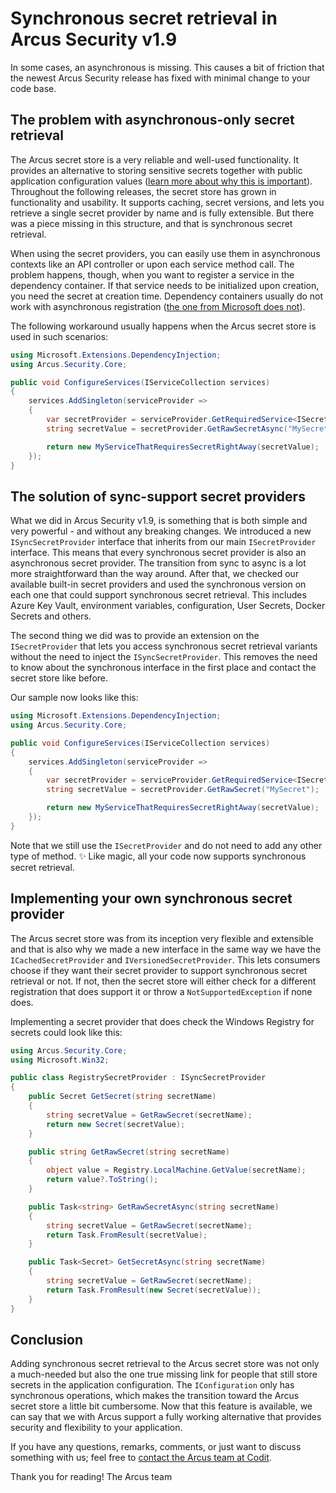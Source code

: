 # Synchronous secret retrieval in Arcus Security v1.9
In some cases, an asynchronous is missing. This causes a bit of friction that the newest Arcus Security release has fixed with minimal change to your code base.

## The problem with asynchronous-only secret retrieval
The Arcus secret store is a very reliable and well-used functionality. It provides an alternative to storing sensitive secrets together with public application configuration values ([learn more about why this is important](https://www.codit.eu/blog/introducing-secret-store-net-core/)). Throughout the following releases, the secret store has grown in functionality and usability. It supports caching, secret versions, and lets you retrieve a single secret provider by name and is fully extensible. But there was a piece missing in this structure, and that is synchronous secret retrieval.

When using the secret providers, you can easily use them in asynchronous contexts like an API controller or upon each service method call. The problem happens, though, when you want to register a service in the dependency container. If that service needs to be initialized upon creation, you need the secret at creation time. Dependency containers usually do not work with asynchronous registration ([the one from Microsoft does not](https://learn.microsoft.com/en-us/dotnet/core/extensions/dependency-injection-guidelines#recommendations)).

The following workaround usually happens when the Arcus secret store is used in such scenarios:
```csharp
using Microsoft.Extensions.DependencyInjection;
using Arcus.Security.Core;

public void ConfigureServices(IServiceCollection services)
{
    services.AddSingleton(serviceProvider =>
    {
        var secretProvider = serviceProvider.GetRequiredService<ISecretProvider>();
        string secretValue = secretProvider.GetRawSecretAsync("MySecret").GetAwaiter().GetResult();

        return new MyServiceThatRequiresSecretRightAway(secretValue);
    });
}
```

## The solution of sync-support secret providers
What we did in Arcus Security v1.9, is something that is both simple and very powerful - and without any breaking changes. We introduced a new `ISyncSecretProvider` interface that inherits from our main `ISecretProvider` interface. This means that every synchronous secret provider is also an asynchronous secret provider. The transition from sync to async is a lot more straightforward than the way around. After that, we checked our available built-in secret providers and used the synchronous version on each one that could support synchronous secret retrieval. This includes Azure Key Vault, environment variables, configuration, User Secrets, Docker Secrets and others.

The second thing we did was to provide an extension on the `ISecretProvider` that lets you access synchronous secret retrieval variants without the need to inject the `ISyncSecretProvider`. This removes the need to know about the synchronous interface in the first place and contact the secret store like before.

Our sample now looks like this:
```csharp
using Microsoft.Extensions.DependencyInjection;
using Arcus.Security.Core;

public void ConfigureServices(IServiceCollection services)
{
    services.AddSingleton(serviceProvider =>
    {
        var secretProvider = serviceProvider.GetRequiredService<ISecretProvider>();
        string secretValue = secretProvider.GetRawSecret("MySecret");

        return new MyServiceThatRequiresSecretRightAway(secretValue);
    });
}
```

Note that we still use the `ISecretProvider` and do not need to add any other type of method.
✨ Like magic, all your code now supports synchronous secret retrieval.

## Implementing your own synchronous secret provider
The Arcus secret store was from its inception very flexible and extensible and that is also why we made a new interface in the same way we have the `ICachedSecretProvider` and `IVersionedSecretProvider`. This lets consumers choose if they want their secret provider to support synchronous secret retrieval or not. If not, then the secret store will either check for a different registration that does support it or throw a `NotSupportedException` if none does.

Implementing a secret provider that does check the Windows Registry for secrets could look like this:
```csharp
using Arcus.Security.Core;
using Microsoft.Win32;

public class RegistrySecretProvider : ISyncSecretProvider
{
    public Secret GetSecret(string secretName)
    {
        string secretValue = GetRawSecret(secretName);
        return new Secret(secretValue);
    }

    public string GetRawSecret(string secretName)
    {
        object value = Registry.LocalMachine.GetValue(secretName);
        return value?.ToString();
    }

    public Task<string> GetRawSecretAsync(string secretName)
    {
        string secretValue = GetRawSecret(secretName);
        return Task.FromResult(secretValue);
    }

    public Task<Secret> GetSecretAsync(string secretName)
    {
        string secretValue = GetRawSecret(secretName);
        return Task.FromResult(new Secret(secretValue));
    }
}
```

## Conclusion
Adding synchronous secret retrieval to the Arcus secret store was not only a much-needed but also the one true missing link for people that still store secrets in the application configuration. The `IConfiguration` only has synchronous operations, which makes the transition toward the Arcus secret store a little bit cumbersome. Now that this feature is available, we can say that we with Arcus support a fully working alternative that provides security and flexibility to your application.

If you have any questions, remarks, comments, or just want to discuss something with us; feel free to [contact the Arcus team at Codit](https://github.com/arcus-azure/arcus.security/issues/new/choose).

Thank you for reading!
The Arcus team